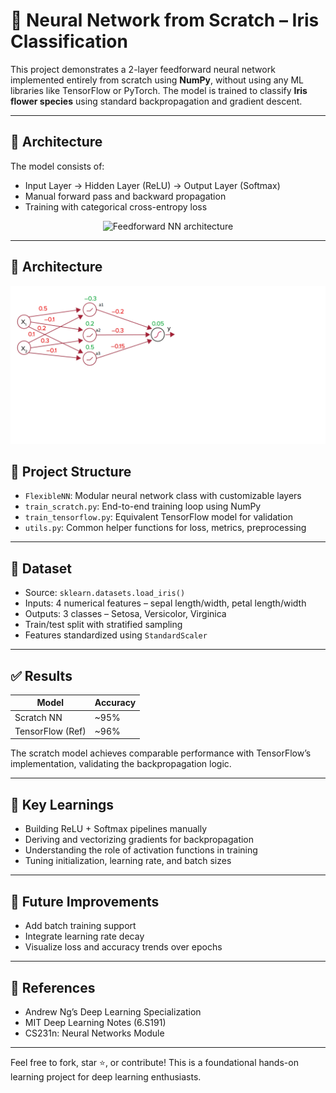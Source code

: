 # 🧠 Neural Network from Scratch – Iris Classification

This project demonstrates a 2-layer feedforward neural network implemented entirely from scratch using **NumPy**, without using any ML libraries like TensorFlow or PyTorch. The model is trained to classify **Iris flower species** using standard backpropagation and gradient descent.

---

## 📌 Architecture

The model consists of:
- Input Layer → Hidden Layer (ReLU) → Output Layer (Softmax)
- Manual forward pass and backward propagation
- Training with categorical cross-entropy loss

<p align="center">
  <img src="feedfwdNN.png" width="600" alt="Feedforward NN architecture"/>
</p>

---

## 🧠 Architecture

![Architecture Diagram](architecture/feedfwdNN.png)

## 📂 Project Structure

- `FlexibleNN`: Modular neural network class with customizable layers
- `train_scratch.py`: End-to-end training loop using NumPy
- `train_tensorflow.py`: Equivalent TensorFlow model for validation
- `utils.py`: Common helper functions for loss, metrics, preprocessing

---

## 🔬 Dataset

- Source: `sklearn.datasets.load_iris()`
- Inputs: 4 numerical features – sepal length/width, petal length/width
- Outputs: 3 classes – Setosa, Versicolor, Virginica
- Train/test split with stratified sampling
- Features standardized using `StandardScaler`

---

## ✅ Results

| Model           | Accuracy |
|----------------|----------|
| Scratch NN      | ~95%     |
| TensorFlow (Ref)| ~96%     |

The scratch model achieves comparable performance with TensorFlow’s implementation, validating the backpropagation logic.

---

## 🧠 Key Learnings

- Building ReLU + Softmax pipelines manually
- Deriving and vectorizing gradients for backpropagation
- Understanding the role of activation functions in training
- Tuning initialization, learning rate, and batch sizes

---

## 🚀 Future Improvements

- Add batch training support
- Integrate learning rate decay
- Visualize loss and accuracy trends over epochs

---

## 📎 References

- Andrew Ng’s Deep Learning Specialization
- MIT Deep Learning Notes (6.S191)
- CS231n: Neural Networks Module

---

Feel free to fork, star ⭐, or contribute! This is a foundational hands-on learning project for deep learning enthusiasts.
